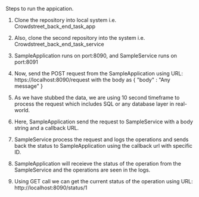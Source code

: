 Steps to run the appication.
1) Clone the repository into local system i.e. Crowdstreet_back_end_task_app
2) Also, clone the second repository into the system i.e. Crowdstreet_back_end_task_service
3) SampleApplication runs on port:8090, and SampleService runs on port:8091
4) Now, send the POST request from the SampleApplication using URL: https://localhost:8090/request with the body as { "body" : "Any message" }
5) As we have stubbed the data, we are using 10 second timeframe to process the request which includes SQL or any database layer in real-world.
6) Here, SampleApplication send the request to SampleService with a body string and a callback URL.
7) SampleService process the request and logs the operations and sends back the status to SampleApplication using the callback url with specific ID.
8) SampleApplication will receieve the status of the operation from the SampleService and the operations are seen in the logs.

9) Using GET call we can get the current status of the operation using URL: http://localhost:8090/status/1
